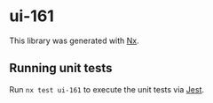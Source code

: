 # ui-161

This library was generated with [Nx](https://nx.dev).

## Running unit tests

Run `nx test ui-161` to execute the unit tests via [Jest](https://jestjs.io).
